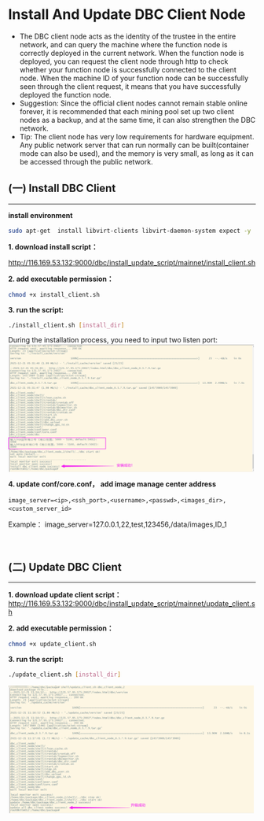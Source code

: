 # Install And Update DBC Client Node

+ The DBC client node acts as the identity of the trustee in the entire network, and can query the machine where the function node is correctly deployed in the current network. When the function node is deployed, you can request the client node through http to check whether your function node is successfully connected to the client node. When the machine ID of your function node can be successfully seen through the client request, it means that you have successfully deployed the function node.
+ Suggestion: Since the official client nodes cannot remain stable online forever, it is recommended that each mining pool set up two client nodes as a backup, and at the same time, it can also strengthen the DBC network.
+ Tip: The client node has very low requirements for hardware equipment. Any public network server that can run normally can be built(container mode can also be used), and the memory is very small, as long as it can be accessed through the public network.

## (一) Install DBC Client

---

**install environment**
```bash
sudo apt-get  install libvirt-clients libvirt-daemon-system expect -y
```

**1. download install script：**

http://116.169.53.132:9000/dbc/install_update_script/mainnet/install_client.sh

**2. add executable permission：**
```bash
chmod +x install_client.sh
```

**3. run the script:**
```bash
./install_client.sh [install_dir]
```

During the installation process, you need to input two listen port:
<img src="./assets/install_dbc_client.png" width = "500" height = "260"  align=center />

**4. update conf/core.conf， add image manage center address**

`image_server=<ip>,<ssh_port>,<username>,<passwd>,<images_dir>,<custom_server_id>`

Example：
image_server=127.0.0.1,22,test,123456,/data/images,ID_1

<br/>

## (二) Update DBC Client
---

**1. download update client script：**
http://116.169.53.132:9000/dbc/install_update_script/mainnet/update_client.sh

**2. add executable permission：**
```bash
chmod +x update_client.sh
```

**3. run the script:**
```bash
./update_client.sh [install_dir]
```

<img src="./assets/update_dbc_client.png" width = "500" height = "260"  align=center />
